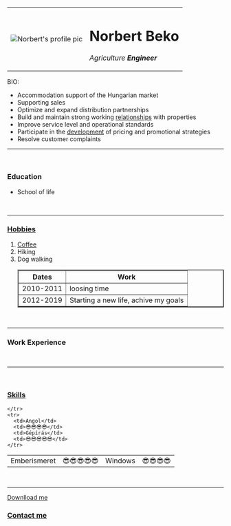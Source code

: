 <html lang="en" dir="ltr">
  <head>
    <meta charset="utf-8">
    <title>😎😎Norbert's Personal Site</title>
  </head>
  <body>
<table cellspacing="20">
  <tr>
    <td><img src="http://www.victoriabuzz.com/wp-content/uploads/2019/01/Katya-e1548712956348.jpg" alt="Norbert's profile pic"></td>
    <td><h1>Norbert Beko</h1>
      <p><i>Agriculture <strong>Engineer</strong></i></p>
    </td>
  </tr>
</table>


<p>BIO:
  <br>
  <ul>
<li> Accommodation support of the Hungarian market</li>
<li>Supporting sales</li>
<li>Optimize and expand distribution partnerships</li>
<li>Build and maintain strong working <a href="index.hu">relationships</a> with properties</li>
<li>Improve service level and operational standards</li>
<li>Participate in the <a href="https://értem.com">development</a> of pricing and promotional strategies</li>
<li>Resolve customer complaints</li>
  </ul>
</p>

<hr size="4" strong/>
<br>
<p>
<h3>Education</h3>

<ul>
  <li>School of life</li>
</p>
<br>
</ul>
<hr>

<h3><a href="hobbies.html">Hobbies</a></h3>
<ol>
  <li><a href="https://en.wikipedia.org/wiki/Coffee">Coffee</a></li>
  <li>Hiking</li>
  <li>Dog walking</li>

<table border="
2">

  <thead>
    <tr>
      <th>Dates</th>
      <th>Work</th>
    </tr>
  </thead>
  <tr>
    <td>2010-2011</td>
    <td>loosing time </td>
  </tr>
  <tr>
    <td>2012-2019</td>
    <td>Starting a new life, achive my goals</td>
  </tr>
</table>
<br>
</ol>
<hr>
<h3>Work Experience</h3>
<br>
<hr>
<br>
<h3><a href="skills.html">Skills</a></h3>

<table cellspacing="10">
  <tr>
    <td>Emberismeret</td>
    <td>😎😎😎😎😎</td>
    <td>Windows</td>
    <td>😎😎😎😎</td>

    </tr>
    <tr>
      <td>Angol</td>
      <td>😎😎😎😎</td>
      <td>Gépírás</td>
      <td>😎😎😎😎😎</td>
    </tr>
  </table>
  <br>
  <hr>



<a download href="https://web.stanford.edu/group/csp/cs21/htmlcheatsheet.pdf">Downlload me</a>

<h3><a href="contactme.html">Contact me</a></h3>
